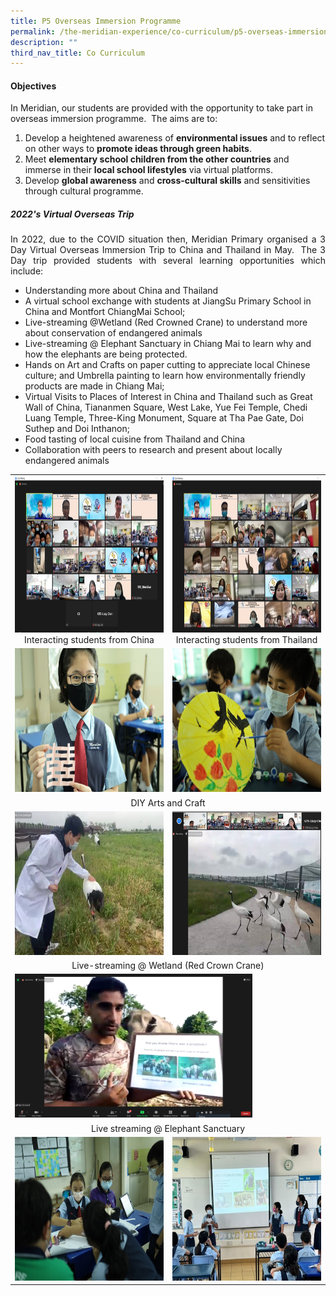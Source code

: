 ```yaml
---
title: P5 Overseas Immersion Programme
permalink: /the-meridian-experience/co-curriculum/p5-overseas-immersion-programme/
description: ""
third_nav_title: Co Curriculum
---
```

#### Objectives

In Meridian, our students are provided with the opportunity to take part in overseas immersion programme.  The aims are to:

<ol>
	<li>Develop a heightened awareness of <b>environmental issues</b> and to reflect on other ways to <b>promote ideas through green habits</b>.</li>
	<li>Meet <b>elementary school children from the other countries</b> and immerse in their <b>local school lifestyles</b> via virtual platforms.</li>
	<li>Develop <b>global awareness</b> and <b>cross-cultural skills</b> and sensitivities through cultural programme.</li>
</ol>

<h5>2022's Virtual Overseas Trip</h5>

<p align = "justify">In 2022, due to the COVID situation then, Meridian Primary organised a 3 Day Virtual Overseas Immersion Trip to China and Thailand in May.  The 3 Day trip provided students with several learning opportunities which include:</p>

<ul>
	<li> Understanding more about China and Thailand</li>
	<li> A virtual school exchange with students at JiangSu Primary School in China and Montfort ChiangMai School;</li>
	<li>Live-streaming @Wetland (Red Crowned Crane) to understand more about conservation of endangered animals</li>
	<li>Live-streaming @ Elephant Sanctuary in Chiang Mai to learn why and how the elephants are being protected.</li>
	<li>Hands on Art and Crafts on paper cutting to appreciate local Chinese culture; and Umbrella painting to learn how environmentally friendly products are made in Chiang Mai;</li>
	<li>Virtual Visits to Places of Interest in China and Thailand such as Great Wall of China, Tiananmen Square, West Lake, Yue Fei Temple, Chedi Luang Temple, Three-King Monument, Square at Tha Pae Gate, Doi Suthep and Doi Inthanon;</li>
	<li>Food tasting of local cuisine from Thailand and China</li>
	<li>Collaboration with peers to research and present about locally endangered animals</li>
</ul>

<table style="width:100%">

  <tr>
    <td><img src="/images/The%20Meridian%20Experience/P5%20Overseas/2023/OIP1.png" style="width:380px;height:250px;float:center"><center>Interacting students from China</center></td>
    <td><img src="/images/The%20Meridian%20Experience/P5%20Overseas/2023/OIP2.png" style="width:380px;height:250px;float:center"><center>Interacting students from Thailand</center></td>
  </tr>
  <tr>
		 <td><img src="/images/The%20Meridian%20Experience/P5%20Overseas/2023/OIP3.jpg" style="width:380px;height:230px;float:center"></td>
    <td><img src="/images/The%20Meridian%20Experience/P5%20Overseas/2023/OIP4.jpg" style="width:380px;height:230px;float:center"></td>
  </tr>
	<tr>
    <td colspan="2"><center>DIY Arts and Craft</center></td>
  </tr>
	<tr>
		<td><img src="/images/The%20Meridian%20Experience/P5%20Overseas/2023/OIP5.png" style="width:380px;height:230px;float:center"></td>
		<td><img src="/images/The%20Meridian%20Experience/P5%20Overseas/2023/OIP6.png" style="width:380px;height:230px;float:center"></td>
  </tr>
	<tr>
    <td colspan="2"><center>Live-streaming @ Wetland (Red Crown Crane)</center></td>
  </tr>
	<tr>
    <td colspan="2"><img src="/images/The%20Meridian%20Experience/P5%20Overseas/2023/OIP7.png" style="width:380px;height:230px;float:center"></td>
  </tr>
	<tr>
    <td colspan="2"><center>Live streaming @ Elephant Sanctuary</center></td>
  </tr>
	<tr>
		<td><img src="/images/The%20Meridian%20Experience/P5%20Overseas/2023/OIP8.jpg" style="width:380px;height:230px;float:center"></td>
		<td><img src="/images/The%20Meridian%20Experience/P5%20Overseas/2023/OIP9.jpg" style="width:380px;height:230px;float:center"></td>
  </tr>
</table>